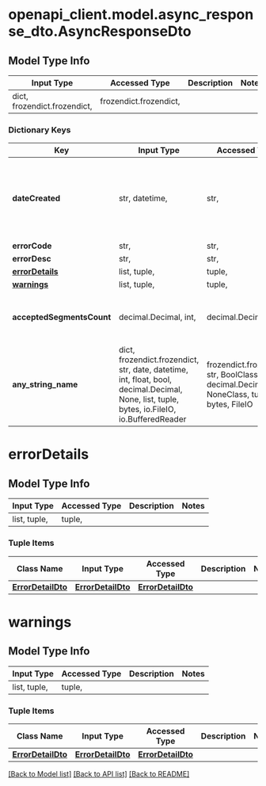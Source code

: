 # openapi_client.model.async_response_dto.AsyncResponseDto

## Model Type Info
Input Type | Accessed Type | Description | Notes
------------ | ------------- | ------------- | -------------
dict, frozendict.frozendict,  | frozendict.frozendict,  |  | 

### Dictionary Keys
Key | Input Type | Accessed Type | Description | Notes
------------ | ------------- | ------------- | ------------- | -------------
**dateCreated** | str, datetime,  | str,  |  | [optional] value must conform to RFC-3339 date-time
**errorCode** | str,  | str,  |  | [optional] 
**errorDesc** | str,  | str,  |  | [optional] 
**[errorDetails](#errorDetails)** | list, tuple,  | tuple,  |  | [optional] 
**[warnings](#warnings)** | list, tuple,  | tuple,  |  | [optional] 
**acceptedSegmentsCount** | decimal.Decimal, int,  | decimal.Decimal,  |  | [optional] value must be a 64 bit integer
**any_string_name** | dict, frozendict.frozendict, str, date, datetime, int, float, bool, decimal.Decimal, None, list, tuple, bytes, io.FileIO, io.BufferedReader | frozendict.frozendict, str, BoolClass, decimal.Decimal, NoneClass, tuple, bytes, FileIO | any string name can be used but the value must be the correct type | [optional]

# errorDetails

## Model Type Info
Input Type | Accessed Type | Description | Notes
------------ | ------------- | ------------- | -------------
list, tuple,  | tuple,  |  | 

### Tuple Items
Class Name | Input Type | Accessed Type | Description | Notes
------------- | ------------- | ------------- | ------------- | -------------
[**ErrorDetailDto**](ErrorDetailDto.md) | [**ErrorDetailDto**](ErrorDetailDto.md) | [**ErrorDetailDto**](ErrorDetailDto.md) |  | 

# warnings

## Model Type Info
Input Type | Accessed Type | Description | Notes
------------ | ------------- | ------------- | -------------
list, tuple,  | tuple,  |  | 

### Tuple Items
Class Name | Input Type | Accessed Type | Description | Notes
------------- | ------------- | ------------- | ------------- | -------------
[**ErrorDetailDto**](ErrorDetailDto.md) | [**ErrorDetailDto**](ErrorDetailDto.md) | [**ErrorDetailDto**](ErrorDetailDto.md) |  | 

[[Back to Model list]](../../README.md#documentation-for-models) [[Back to API list]](../../README.md#documentation-for-api-endpoints) [[Back to README]](../../README.md)

